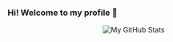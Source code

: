 ### Hi! Welcome to my profile 👋
<p align="center">
  <img alt="My GitHub Stats" src="https://github-readme-stats.vercel.app/api?username=jakuski&count_private=true&show_icons=true&theme=react"/>
  <!-- See https://github.com/anuraghazra/github-readme-stats -->
</p>

<!--
**jakuski/jakuski** is a ✨ _special_ ✨ repository because its `README.md` (this file) appears on your GitHub profile.

Here are some ideas to get you started:

- 🔭 I’m currently working on ...
- 🌱 I’m currently learning ...
- 👯 I’m looking to collaborate on ...
- 🤔 I’m looking for help with ...
- 💬 Ask me about ...
- 📫 How to reach me: ...
- 😄 Pronouns: ...
- ⚡ Fun fact: ...
-->
